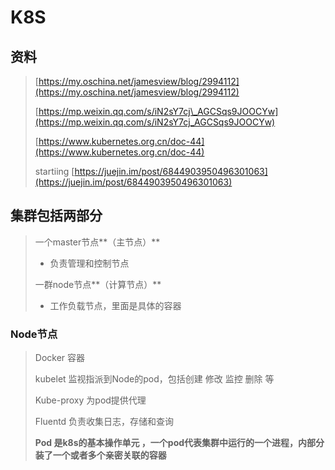 # K8S

## 资料

> [https://my.oschina.net/jamesview/blog/2994112](https://my.oschina.net/jamesview/blog/2994112)
>
> [https://mp.weixin.qq.com/s/iN2sY7cj\_AGCSqs9JOOCYw](https://mp.weixin.qq.com/s/iN2sY7cj_AGCSqs9JOOCYw)
>
> [https://www.kubernetes.org.cn/doc-44](https://www.kubernetes.org.cn/doc-44)
>
> startiing [https://juejin.im/post/6844903950496301063](https://juejin.im/post/6844903950496301063)

## 集群包括两部分

> 一个master节点**（主节点）**
>
> * 负责管理和控制节点
>
> 一群node节点**（计算节点）**
>
> * 工作负载节点，里面是具体的容器

### Node节点

> Docker  容器
>
> kubelet  监视指派到Node的pod，包括创建 修改 监控 删除 等
>
> Kube-proxy  为pod提供代理
>
> Fluentd 负责收集日志，存储和查询
>
> **Pod 是k8s的基本操作单元 ，一个pod代表集群中运行的一个进程，内部分装了一个或者多个亲密关联的容器**



